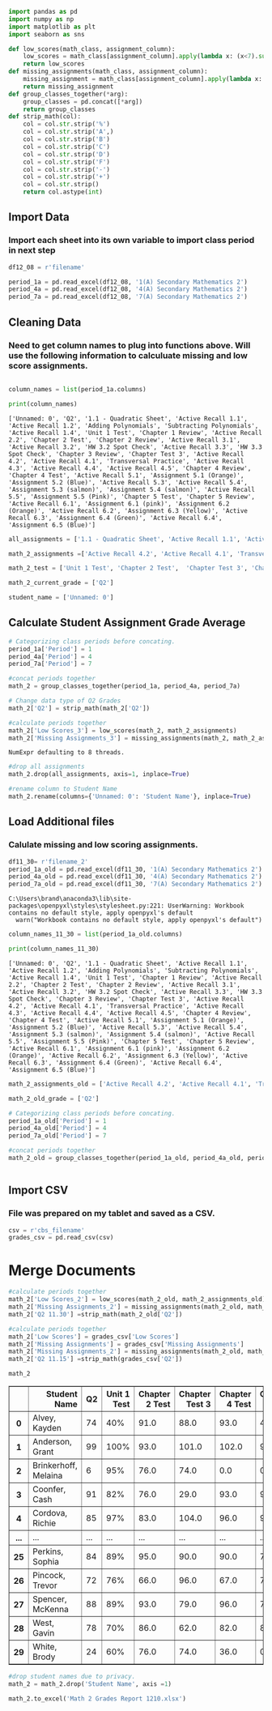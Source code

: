 ```python
import pandas as pd
import numpy as np
import matplotlib as plt 
import seaborn as sns
```


```python
def low_scores(math_class, assignment_column):
    low_scores = math_class[assignment_column].apply(lambda x: (x<7).sum(), axis = 1)
    return low_scores
def missing_assignments(math_class, assignment_column):
    missing_assignment = math_class[assignment_column].apply(lambda x: (x ==0).sum(), axis = 1)
    return missing_assignment
def group_classes_together(*arg):
    group_classes = pd.concat([*arg])
    return group_classes
def strip_math(col):
    col = col.str.strip('%')
    col = col.str.strip('A',)
    col = col.str.strip('B')
    col = col.str.strip('C')
    col = col.str.strip('D')
    col = col.str.strip('F')
    col = col.str.strip('-')
    col = col.str.strip('+')
    col = col.str.strip()
    return col.astype(int)
```

## Import Data
### Import each sheet into its own variable to import class period in next step



```python
df12_08 = r'filename'
```


```python
period_1a = pd.read_excel(df12_08, '1(A) Secondary Mathematics 2')
period_4a = pd.read_excel(df12_08, '4(A) Secondary Mathematics 2')
period_7a = pd.read_excel(df12_08, '7(A) Secondary Mathematics 2')
```
    

## Cleaning Data
### Need to get column names to plug into functions above. Will use the following information to calculuate missing and low score assignments. 


```python

column_names = list(period_1a.columns)
```


```python
print(column_names)
```

    ['Unnamed: 0', 'Q2', '1.1 - Quadratic Sheet', 'Active Recall 1.1', 'Active Recall 1.2', 'Adding Polynomials', 'Subtracting Polynomials', 'Active Recall 1.4', 'Unit 1 Test', 'Chapter 1 Review', 'Active Recall 2.2', 'Chapter 2 Test', 'Chapter 2 Review', 'Active Recall 3.1', 'Active Recall 3.2', 'HW 3.2 Spot Check', 'Active Recall 3.3', 'HW 3.3 Spot Check', 'Chapter 3 Review', 'Chapter Test 3', 'Active Recall 4.2', 'Active Recall 4.1', 'Transversal Practice', 'Active Recall 4.3', 'Active Recall 4.4', 'Active Recall 4.5', 'Chapter 4 Review', 'Chapter 4 Test', 'Active Recall 5.1', 'Assignment 5.1 (Orange)', 'Assignment 5.2 (Blue)', 'Active Recall 5.3', 'Active Recall 5.4', 'Assignment 5.3 (salmon)', 'Assignment 5.4 (salmon)', 'Active Recall 5.5', 'Assignment 5.5 (Pink)', 'Chapter 5 Test', 'Chapter 5 Review', 'Active Recall 6.1', 'Assignment 6.1 (pink)', 'Assignment 6.2 (Orange)', 'Active Recall 6.2', 'Assignment 6.3 (Yellow)', 'Active Recall 6.3', 'Assignment 6.4 (Green)', 'Active Recall 6.4', 'Assignment 6.5 (Blue)']
    


```python
all_assignments = ['1.1 - Quadratic Sheet', 'Active Recall 1.1', 'Active Recall 1.2', 'Adding Polynomials', 'Subtracting Polynomials', 'Active Recall 1.4', 'Chapter 1 Review', 'Active Recall 2.2', 'Chapter 2 Review', 'Active Recall 3.1', 'Active Recall 3.2', 'HW 3.2 Spot Check', 'Active Recall 3.3', 'HW 3.3 Spot Check', 'Chapter 3 Review', 'Active Recall 4.2', 'Active Recall 4.1', 'Transversal Practice', 'Active Recall 4.3', 'Active Recall 4.4', 'Active Recall 4.5', 'Chapter 4 Review', 'Active Recall 5.1', 'Assignment 5.1 (Orange)', 'Assignment 5.2 (Blue)', 'Active Recall 5.3', 'Active Recall 5.4', 'Assignment 5.3 (salmon)', 'Assignment 5.4 (salmon)', 'Active Recall 5.5', 'Assignment 5.5 (Pink)', 'Chapter 5 Review', 'Active Recall 6.1', 'Assignment 6.1 (pink)', 'Assignment 6.2 (Orange)', 'Active Recall 6.2', 'Assignment 6.3 (Yellow)', 'Active Recall 6.3', 'Assignment 6.4 (Green)', 'Active Recall 6.4', 'Assignment 6.5 (Blue)', 'Chapter 6 Test', 'Active Recall 2.3', 'Active Recall 2.3.1']

math_2_assignments =['Active Recall 4.2', 'Active Recall 4.1', 'Transversal Practice', 'Active Recall 4.3', 'Active Recall 4.4', 'Active Recall 4.5', 'Chapter 4 Review', 'Active Recall 5.1', 'Assignment 5.1 (Orange)', 'Assignment 5.2 (Blue)', 'Active Recall 5.3', 'Active Recall 5.4', 'Assignment 5.3 (salmon)', 'Assignment 5.4 (salmon)', 'Active Recall 5.5', 'Assignment 5.5 (Pink)', 'Chapter 5 Review', 'Active Recall 6.1', 'Assignment 6.1 (pink)', 'Assignment 6.2 (Orange)', 'Active Recall 6.2', 'Assignment 6.3 (Yellow)', 'Active Recall 6.3', 'Assignment 6.4 (Green)', 'Active Recall 6.4', 'Assignment 6.5 (Blue)']

math_2_test = ['Unit 1 Test', 'Chapter 2 Test',  'Chapter Test 3', 'Chapter 4 Test',  'Chapter 5 Test']

math_2_current_grade = ['Q2']

student_name = ['Unnamed: 0']
```

## Calculate Student Assignment Grade Average


```python
# Categorizing class periods before concating. 
period_1a['Period'] = 1
period_4a['Period'] = 4
period_7a['Period'] = 7
```


```python
#concat periods together
math_2 = group_classes_together(period_1a, period_4a, period_7a)
```


```python
# Change data type of Q2 Grades
math_2['Q2'] = strip_math(math_2['Q2'])
```


```python
#calculate periods together
math_2['Low Scores_3'] = low_scores(math_2, math_2_assignments)
math_2['Missing Assignments_3'] = missing_assignments(math_2, math_2_assignments)
```

    NumExpr defaulting to 8 threads.
    


```python
#drop all assignments
math_2.drop(all_assignments, axis=1, inplace=True)
```


```python
#rename column to Student Name
math_2.rename(columns={'Unnamed: 0': 'Student Name'}, inplace=True)
```

## Load Additional files
### Calulate missing and low scoring assignments. 


```python
df11_30= r'filename_2' 
period_1a_old = pd.read_excel(df11_30, '1(A) Secondary Mathematics 2')
period_4a_old = pd.read_excel(df11_30, '4(A) Secondary Mathematics 2')
period_7a_old = pd.read_excel(df11_30, '7(A) Secondary Mathematics 2')
```

    C:\Users\brand\anaconda3\lib\site-packages\openpyxl\styles\stylesheet.py:221: UserWarning: Workbook contains no default style, apply openpyxl's default
      warn("Workbook contains no default style, apply openpyxl's default")
    


```python
column_names_11_30 = list(period_1a_old.columns)
```


```python
print(column_names_11_30)
```

    ['Unnamed: 0', 'Q2', '1.1 - Quadratic Sheet', 'Active Recall 1.1', 'Active Recall 1.2', 'Adding Polynomials', 'Subtracting Polynomials', 'Active Recall 1.4', 'Unit 1 Test', 'Chapter 1 Review', 'Active Recall 2.2', 'Chapter 2 Test', 'Chapter 2 Review', 'Active Recall 3.1', 'Active Recall 3.2', 'HW 3.2 Spot Check', 'Active Recall 3.3', 'HW 3.3 Spot Check', 'Chapter 3 Review', 'Chapter Test 3', 'Active Recall 4.2', 'Active Recall 4.1', 'Transversal Practice', 'Active Recall 4.3', 'Active Recall 4.4', 'Active Recall 4.5', 'Chapter 4 Review', 'Chapter 4 Test', 'Active Recall 5.1', 'Assignment 5.1 (Orange)', 'Assignment 5.2 (Blue)', 'Active Recall 5.3', 'Active Recall 5.4', 'Assignment 5.3 (salmon)', 'Assignment 5.4 (salmon)', 'Active Recall 5.5', 'Assignment 5.5 (Pink)', 'Chapter 5 Test', 'Chapter 5 Review', 'Active Recall 6.1', 'Assignment 6.1 (pink)', 'Assignment 6.2 (Orange)', 'Active Recall 6.2', 'Assignment 6.3 (Yellow)', 'Active Recall 6.3', 'Assignment 6.4 (Green)', 'Active Recall 6.4', 'Assignment 6.5 (Blue)']
    


```python
math_2_assignments_old = ['Active Recall 4.2', 'Active Recall 4.1', 'Transversal Practice', 'Active Recall 4.3', 'Active Recall 4.4', 'Active Recall 4.5', 'Chapter 4 Review', 'Active Recall 5.1', 'Assignment 5.1 (Orange)', 'Assignment 5.2 (Blue)', 'Active Recall 5.3', 'Active Recall 5.4', 'Assignment 5.3 (salmon)', 'Assignment 5.4 (salmon)', 'Active Recall 5.5', 'Assignment 5.5 (Pink)', 'Chapter 5 Review', 'Active Recall 6.1', 'Assignment 6.1 (pink)', 'Assignment 6.2 (Orange)', 'Active Recall 6.2', 'Assignment 6.3 (Yellow)', 'Active Recall 6.3', 'Assignment 6.4 (Green)', 'Active Recall 6.4', 'Assignment 6.5 (Blue)']

math_2_old_grade = ['Q2']
```


```python
# Categorizing class periods before concating. 
period_1a_old['Period'] = 1
period_4a_old['Period'] = 4
period_7a_old['Period'] = 7
```


```python
#concat periods together
math_2_old = group_classes_together(period_1a_old, period_4a_old, period_7a_old)
```


```python

```

## Import CSV 
### File was prepared on my tablet and saved as a CSV.


```python
csv = r'cbs_filename'
grades_csv = pd.read_csv(csv)
```

# Merge Documents 


```python
#calculate periods together
math_2['Low Scores_2'] = low_scores(math_2_old, math_2_assignments_old)
math_2['Missing Assignments_2'] = missing_assignments(math_2_old, math_2_assignments_old)
math_2['Q2 11.30'] =strip_math(math_2_old['Q2'])
```


```python
#calculate periods together
math_2['Low Scores'] = grades_csv['Low Scores']
math_2['Missing Assignments'] = grades_csv['Missing Assignments']
math_2['Missing Assignments_2'] = missing_assignments(math_2_old, math_2_assignments_old)
math_2['Q2 11.15'] =strip_math(grades_csv['Q2'])
```


```python
math_2
```




<div><div id=fbf26eed-ae74-4572-9abd-9873099a1911 style="display:none; background-color:#9D6CFF; color:white; width:200px; height:30px; padding-left:5px; border-radius:4px; flex-direction:row; justify-content:space-around; align-items:center;" onmouseover="this.style.backgroundColor='#BA9BF8'" onmouseout="this.style.backgroundColor='#9D6CFF'" onclick="window.commands?.execute('create-mitosheet-from-dataframe-output');">See Full Dataframe in Mito</div> <script> if (window.commands.hasCommand('create-mitosheet-from-dataframe-output')) document.getElementById('fbf26eed-ae74-4572-9abd-9873099a1911').style.display = 'flex' </script> <table border="1" class="dataframe">
  <thead>
    <tr style="text-align: right;">
      <th></th>
      <th>Student Name</th>
      <th>Q2</th>
      <th>Unit 1 Test</th>
      <th>Chapter 2 Test</th>
      <th>Chapter Test 3</th>
      <th>Chapter 4 Test</th>
      <th>Chapter 5 Test</th>
      <th>Period</th>
      <th>Low Scores_3</th>
      <th>Missing Assignments_3</th>
      <th>Low Scores_2</th>
      <th>Missing Assignments_2</th>
      <th>Q2 11.30</th>
      <th>Low Scores</th>
      <th>Missing Assignments</th>
      <th>Q2 11.15</th>
    </tr>
  </thead>
  <tbody>
    <tr>
      <th>0</th>
      <td>Alvey, Kayden</td>
      <td>74</td>
      <td>40%</td>
      <td>91.0</td>
      <td>88.0</td>
      <td>93.0</td>
      <td>48.0</td>
      <td>1</td>
      <td>4</td>
      <td>2</td>
      <td>3</td>
      <td>1</td>
      <td>74</td>
      <td>4</td>
      <td>3</td>
      <td>89</td>
    </tr>
    <tr>
      <th>1</th>
      <td>Anderson, Grant</td>
      <td>99</td>
      <td>100%</td>
      <td>93.0</td>
      <td>101.0</td>
      <td>102.0</td>
      <td>96.0</td>
      <td>1</td>
      <td>2</td>
      <td>0</td>
      <td>2</td>
      <td>0</td>
      <td>99</td>
      <td>1</td>
      <td>1</td>
      <td>100</td>
    </tr>
    <tr>
      <th>2</th>
      <td>Brinkerhoff, Melaina</td>
      <td>6</td>
      <td>95%</td>
      <td>76.0</td>
      <td>74.0</td>
      <td>0.0</td>
      <td>0.0</td>
      <td>1</td>
      <td>18</td>
      <td>18</td>
      <td>16</td>
      <td>16</td>
      <td>7</td>
      <td>8</td>
      <td>8</td>
      <td>8</td>
    </tr>
    <tr>
      <th>3</th>
      <td>Coonfer, Cash</td>
      <td>91</td>
      <td>82%</td>
      <td>76.0</td>
      <td>29.0</td>
      <td>93.0</td>
      <td>95.0</td>
      <td>1</td>
      <td>6</td>
      <td>5</td>
      <td>4</td>
      <td>3</td>
      <td>92</td>
      <td>2</td>
      <td>2</td>
      <td>92</td>
    </tr>
    <tr>
      <th>4</th>
      <td>Cordova, Richie</td>
      <td>85</td>
      <td>97%</td>
      <td>83.0</td>
      <td>104.0</td>
      <td>96.0</td>
      <td>96.0</td>
      <td>1</td>
      <td>15</td>
      <td>15</td>
      <td>13</td>
      <td>13</td>
      <td>86</td>
      <td>11</td>
      <td>11</td>
      <td>81</td>
    </tr>
    <tr>
      <th>...</th>
      <td>...</td>
      <td>...</td>
      <td>...</td>
      <td>...</td>
      <td>...</td>
      <td>...</td>
      <td>...</td>
      <td>...</td>
      <td>...</td>
      <td>...</td>
      <td>...</td>
      <td>...</td>
      <td>...</td>
      <td>...</td>
      <td>...</td>
      <td>...</td>
    </tr>
    <tr>
      <th>25</th>
      <td>Perkins, Sophia</td>
      <td>84</td>
      <td>89%</td>
      <td>95.0</td>
      <td>90.0</td>
      <td>90.0</td>
      <td>74.0</td>
      <td>7</td>
      <td>3</td>
      <td>1</td>
      <td>2</td>
      <td>0</td>
      <td>85</td>
      <td>8</td>
      <td>8</td>
      <td>74</td>
    </tr>
    <tr>
      <th>26</th>
      <td>Pincock, Trevor</td>
      <td>72</td>
      <td>76%</td>
      <td>66.0</td>
      <td>96.0</td>
      <td>67.0</td>
      <td>76.0</td>
      <td>7</td>
      <td>8</td>
      <td>5</td>
      <td>5</td>
      <td>2</td>
      <td>74</td>
      <td>6</td>
      <td>3</td>
      <td>82</td>
    </tr>
    <tr>
      <th>27</th>
      <td>Spencer, McKenna</td>
      <td>88</td>
      <td>89%</td>
      <td>93.0</td>
      <td>79.0</td>
      <td>96.0</td>
      <td>78.0</td>
      <td>7</td>
      <td>2</td>
      <td>1</td>
      <td>1</td>
      <td>0</td>
      <td>89</td>
      <td>3</td>
      <td>2</td>
      <td>98</td>
    </tr>
    <tr>
      <th>28</th>
      <td>West, Gavin</td>
      <td>78</td>
      <td>70%</td>
      <td>86.0</td>
      <td>62.0</td>
      <td>82.0</td>
      <td>82.0</td>
      <td>7</td>
      <td>11</td>
      <td>9</td>
      <td>8</td>
      <td>6</td>
      <td>80</td>
      <td>4</td>
      <td>4</td>
      <td>94</td>
    </tr>
    <tr>
      <th>29</th>
      <td>White, Brody</td>
      <td>24</td>
      <td>60%</td>
      <td>76.0</td>
      <td>74.0</td>
      <td>36.0</td>
      <td>0.0</td>
      <td>7</td>
      <td>14</td>
      <td>12</td>
      <td>11</td>
      <td>9</td>
      <td>25</td>
      <td>4</td>
      <td>3</td>
      <td>96</td>
    </tr>
  </tbody>
</table></div>




```python
#drop student names due to privacy. 
math_2 = math_2.drop('Student Name', axis =1)
```


```python
math_2.to_excel('Math 2 Grades Report 1210.xlsx')
```


```python

```


```python

```


```python

```


```python

```


```python

```


```python

```


```python

```

